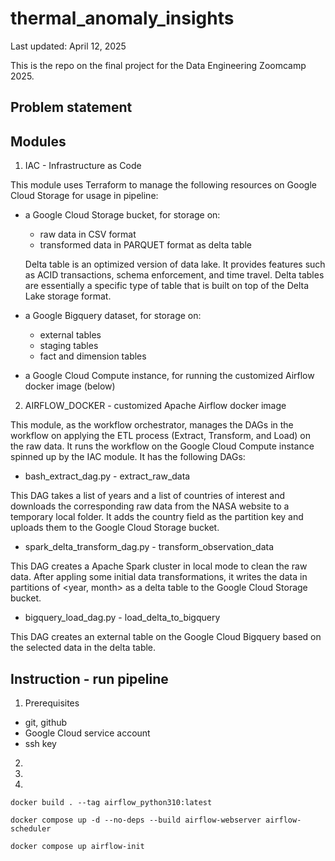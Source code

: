 # thermal_anomaly_insights
Last updated: April 12, 2025

This is the repo on the final project for  the Data Engineering Zoomcamp 2025.

## Problem statement



## Modules
1. IAC - Infrastructure as Code

This module uses Terraform to manage the following resources on Google Cloud Storage for usage in pipeline:
- a Google Cloud Storage bucket, for storage on:
    - raw data in CSV format
    - transformed data in PARQUET format as delta table

    Delta table is an optimized version of data lake. It provides features such as ACID transactions, schema enforcement, and time travel. Delta tables are essentially a specific type of table that is built on top of the Delta Lake storage format.

- a Google Bigquery dataset, for storage on:
    - external tables
    - staging tables
    - fact and dimension tables

- a Google Cloud Compute instance, for running the customized Airflow docker image (below)

2. AIRFLOW_DOCKER - customized Apache Airflow docker image

This module, as the workflow orchestrator, manages the DAGs in the workflow on applying the ETL process (Extract, Transform, and Load) on the raw data. It runs the workflow on the Google Cloud Compute instance spinned up by the IAC module. It has the following DAGs:
- bash_extract_dag.py - extract_raw_data

This DAG takes a list of years and a list of countries of interest and downloads the corresponding raw data from the NASA website to a temporary local folder. It adds the country field as the partition key and uploads them to the Google Cloud Storage bucket.

- spark_delta_transform_dag.py - transform_observation_data

This DAG creates a Apache Spark cluster in local mode to clean the raw data. After appling some initial data transformations, it writes the data in partitions of <year, month> as a delta table to the Google Cloud Storage bucket.

- bigquery_load_dag.py - load_delta_to_bigquery

This DAG creates an external table on the Google Cloud Bigquery based on the selected data in the delta table.




## Instruction - run pipeline
1. Prerequisites
- git, github
- Google Cloud service account
- ssh key



2. 
3. 
4. 




`docker build . --tag airflow_python310:latest`

`docker compose up -d --no-deps --build airflow-webserver airflow-scheduler`

`docker compose up airflow-init`